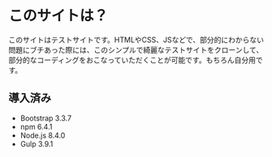 # このサイトは？

このサイトはテストサイトです。HTMLやCSS、JSなどで、部分的にわからない問題にブチあった際には、このシンプルで綺麗なテストサイトをクローンして、部分的なコーディングをおこなっていただくことが可能です。もちろん自分用です。

## 導入済み
- Bootstrap 3.3.7
- npm 6.4.1
- Node.js 8.4.0
- Gulp 3.9.1
